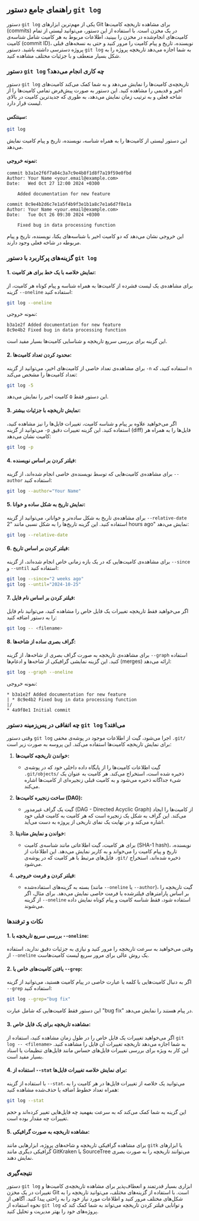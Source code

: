 ## راهنمای جامع دستور `git log`

دستور `git log` یکی از مهم‌ترین ابزارهای Git برای مشاهده تاریخچه کامیت‌ها (commits) در یک مخزن است. با استفاده از این دستور، می‌توانید لیستی از تمام کامیت‌های انجام‌شده در مخزن را ببینید، اطلاعات مربوط به هر کامیت شامل شناسه‌ی کامیت (commit ID)، نویسنده، تاریخ و پیام کامیت را مرور کنید و حتی به نسخه‌های قبلی پروژه دسترسی داشته باشید. دستور `git log` به شما اجازه می‌دهد تاریخچه پروژه را به شکل بسیار منعطف و با جزئیات مختلف مشاهده کنید.

### دستور `git log` چه کاری انجام می‌دهد؟

دستور `git log` تاریخچه‌ی کامیت‌ها را نمایش می‌دهد و به شما کمک می‌کند کامیت‌های اخیر و قدیمی را مشاهده کنید. این دستور به صورت پیش‌فرض تمامی کامیت‌ها را از شاخه فعلی و به ترتیب زمان نمایش می‌دهد، به طوری که جدیدترین کامیت در بالای لیست قرار دارد.

#### سینتکس:

```bash
git log
```

این دستور لیستی از کامیت‌ها را به همراه شناسه، نویسنده، تاریخ و پیام کامیت نمایش می‌دهد.

#### نمونه خروجی:

```plaintext
commit b3a1e2f6f7a84c3a7c9e4b8f1d8f7a19f59e0fbd
Author: Your Name <your.email@example.com>
Date:   Wed Oct 27 12:00 2024 +0300

    Added documentation for new feature

commit 8c9e4b2d6c7e1a5f4b9f3e1b1a8c7e1a6d7f8e1a
Author: Your Name <your.email@example.com>
Date:   Tue Oct 26 09:30 2024 +0300

    Fixed bug in data processing function
```

این خروجی نشان می‌دهد که دو کامیت اخیر با شناسه‌های یکتا، نویسنده، تاریخ و پیام مربوطه در شاخه فعلی وجود دارند.

### گزینه‌های پرکاربرد با دستور `git log`

#### 1. **نمایش خلاصه با یک خط برای هر کامیت:**

برای مشاهده‌ی یک لیست فشرده از کامیت‌ها به همراه شناسه و پیام کوتاه هر کامیت، از گزینه `--oneline` استفاده کنید:

```bash
git log --oneline
```

نمونه خروجی:

```plaintext
b3a1e2f Added documentation for new feature
8c9e4b2 Fixed bug in data processing function
```

این گزینه برای بررسی سریع تاریخچه و شناسایی کامیت‌ها بسیار مفید است.

#### 2. **محدود کردن تعداد کامیت‌ها:**

برای مشاهده‌ی تعداد خاصی از کامیت‌های اخیر، می‌توانید از گزینه `-n` استفاده کنید، که `n` تعداد کامیت‌ها را مشخص می‌کند:

```bash
git log -5
```

این دستور فقط ۵ کامیت اخیر را نمایش می‌دهد.

#### 3. **نمایش تاریخچه با جزئیات بیشتر:**

اگر می‌خواهید علاوه بر پیام و شناسه کامیت، تغییرات فایل‌ها را نیز مشاهده کنید، می‌توانید از گزینه `-p` استفاده کنید. این گزینه تغییرات دقیق (diff) فایل‌ها را به همراه هر کامیت نشان می‌دهد:

```bash
git log -p
```

#### 4. **فیلتر کردن بر اساس نویسنده:**

برای مشاهده‌ی کامیت‌هایی که توسط نویسنده‌ی خاصی انجام شده‌اند، از گزینه `--author` استفاده کنید:

```bash
git log --author="Your Name"
```

#### 5. **نمایش تاریخ به شکل ساده و خوانا:**

برای مشاهده‌ی تاریخ به شکل ساده‌تر و خواناتر، می‌توانید از گزینه `--relative-date` استفاده کنید. این گزینه تاریخ‌ها را به شکل نسبی مانند "2 hours ago" نمایش می‌دهد:

```bash
git log --relative-date
```

#### 6. **فیلتر کردن بر اساس تاریخ:**

برای مشاهده‌ی کامیت‌هایی که در یک بازه زمانی خاص انجام شده‌اند، از گزینه `--since` و `--until` استفاده کنید:

```bash
git log --since="2 weeks ago"
git log --until="2024-10-25"
```

#### 7. **فیلتر کردن بر اساس نام فایل:**

اگر می‌خواهید فقط تاریخچه تغییرات یک فایل خاص را مشاهده کنید، می‌توانید نام فایل را به دستور اضافه کنید:

```bash
git log -- <filename>
```

#### 8. **گراف بصری ساده از شاخه‌ها:**

برای مشاهده‌ی تاریخچه به صورت گراف بصری از شاخه‌ها، از گزینه `--graph` استفاده کنید. این گزینه نمایشی گرافیکی از شاخه‌ها و ادغام‌ها (merges) ارائه می‌دهد:

```bash
git log --graph --oneline
```

نمونه خروجی:

```plaintext
* b3a1e2f Added documentation for new feature
| * 8c9e4b2 Fixed bug in data processing function
|/
* 4a9f8e1 Initial commit
```

### چه اتفاقی در پس‌زمینه دستور `git log` می‌افتد؟

وقتی دستور `git log` اجرا می‌شود، گیت از اطلاعات موجود در پوشه‌ی مخفی `.git/` برای نمایش تاریخچه کامیت‌ها استفاده می‌کند. این پروسه به صورت زیر است:

1. **خواندن تاریخچه کامیت‌ها:**

   - گیت اطلاعات کامیت‌ها را از پایگاه داده داخلی خود که در پوشه‌ی `.git/objects/` ذخیره شده است، استخراج می‌کند. هر کامیت به عنوان یک شیء جداگانه ذخیره می‌شود و به کامیت قبلی زنجیره‌ای از کامیت‌ها اشاره می‌کند.

2. **ساخت زنجیره کامیت‌ها (DAG):**

   - گیت یک گراف غیرمدور (DAG - Directed Acyclic Graph) از کامیت‌ها را ایجاد می‌کند. این گراف به شکل یک زنجیره است که هر کامیت به کامیت قبلی خود اشاره می‌کند و در نهایت یک نمای تاریخی از پروژه به دست می‌آید.

3. **خواندن و نمایش متادیتا:**

   - برای هر کامیت، گیت اطلاعاتی مانند شناسه‌ی کامیت (SHA-1 hash)، نویسنده، تاریخ و پیام کامیت را می‌خواند و به کاربر نمایش می‌دهد. این اطلاعات از فایل‌های مرتبط با هر کامیت که در پوشه‌ی `.git/` ذخیره شده‌اند، استخراج می‌شود.

4. **فیلتر کردن و فرمت خروجی:**
   - بسته به گزینه‌های استفاده‌شده (مانند `--oneline` یا `--author`)، گیت تاریخچه را بر اساس پارامترهای فیلترشده یا فرمت خاصی نمایش می‌دهد. برای مثال، اگر از گزینه `--oneline` استفاده شود، فقط شناسه کامیت و پیام کوتاه نمایش داده می‌شوند.

### نکات و ترفندها

#### 1. **بررسی سریع تاریخچه با `--oneline`:**

وقتی می‌خواهید به سرعت تاریخچه را مرور کنید و نیازی به جزئیات دقیق ندارید، استفاده از `--oneline` یک روش عالی برای مرور سریع لیست کامیت‌هاست.

#### 2. **یافتن کامیت‌های خاص با `--grep`:**

اگر به دنبال کامیت‌هایی با کلمه یا عبارت خاصی در پیام کامیت هستید، می‌توانید از گزینه `--grep` استفاده کنید:

```bash
git log --grep="bug fix"
```

این دستور فقط کامیت‌هایی که شامل عبارت "bug fix" در پیام هستند را نمایش می‌دهد.

#### 3. **مشاهده تاریخچه برای یک فایل خاص:**

اگر می‌خواهید تغییرات یک فایل خاص را در طول زمان مشاهده کنید، استفاده از `git log -- <filename>` به شما اجازه می‌دهد تاریخچه تغییرات آن فایل را مشاهده کنید. این کار به ویژه برای بررسی تغییرات فایل‌های حساس مانند فایل‌های تنظیمات یا اسناد بسیار مفید است.

#### 4. **استفاده از `--stat` برای نمایش خلاصه تغییرات فایل‌ها:**

با استفاده از گزینه `--stat`، می‌توانید یک خلاصه از تغییرات فایل‌ها در هر کامیت را به همراه تعداد خطوط اضافه یا حذف‌شده مشاهده کنید:

```bash
git log --stat
```

این گزینه به شما کمک می‌کند که به سرعت بفهمید چه فایل‌هایی تغییر کرده‌اند و حجم تغییرات چه مقدار بوده است.

#### 5. **مشاهده تاریخچه به صورت گرافیکی:**

برای مشاهده گرافیکی تاریخچه و شاخه‌های پروژه، ابزارهایی مانند `gitk` یا ابزارهای گرافیکی دیگری مانند GitKraken یا SourceTree می‌توانند تاریخچه را به صورت بصری نمایش دهند.

### نتیجه‌گیری

دستور `git log` ابزاری بسیار قدرتمند و انعطاف‌پذیر برای مشاهده تاریخچه‌ی کامیت‌ها و تغییرات در یک مخزن Git است. با استفاده از گزینه‌های مختلف، می‌توانید تاریخچه را به شکل‌های مختلف مرور کنید و اطلاعات مورد نیاز خود را به راحتی پیدا کنید. آگاهی از نحوه استفاده از `git log` و توانایی فیلتر کردن تاریخچه می‌تواند به شما کمک کند که پروژه‌های خود را بهتر مدیریت و تحلیل کنید.
